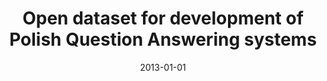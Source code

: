 ---
# Documentation: https://wowchemy.com/docs/managing-content/

title: Open dataset for development of Polish Question Answering systems
subtitle: ''
summary: ''
authors:
- Michał M. Marcińczuk
- Marcin Ptak
- Adam P. Radziszewski
- piasecki
tags: []
categories: []
date: '2013-01-01'
lastmod: 2022-10-07T05:11:48Z
featured: false
draft: false

# Featured image
# To use, add an image named `featured.jpg/png` to your page's folder.
# Focal points: Smart, Center, TopLeft, Top, TopRight, Left, Right, BottomLeft, Bottom, BottomRight.
image:
  caption: ''
  focal_point: ''
  preview_only: false

# Projects (optional).
#   Associate this post with one or more of your projects.
#   Simply enter your project's folder or file name without extension.
#   E.g. `projects = ["internal-project"]` references `content/project/deep-learning/index.md`.
#   Otherwise, set `projects = []`.
projects: []
publishDate: '2022-10-07T05:11:47.777933Z'
publication_types:
- '1'
abstract: ''
publication: '*Human language technologies as a challenge for computer science and
  linguistics : 6th Language & Technology Conference, December 7-9, 2013, Poznań :
  proceedings*'
---